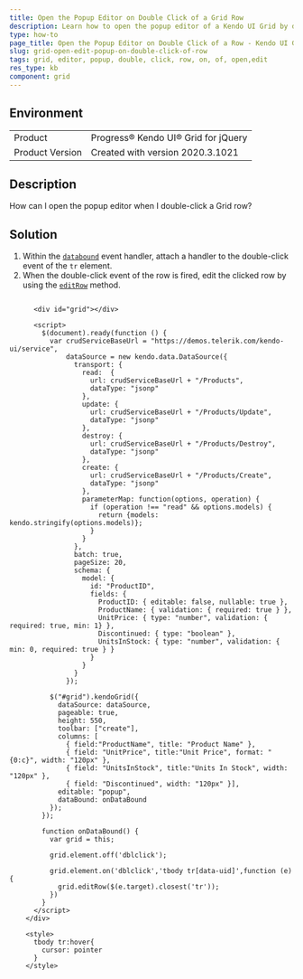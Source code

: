 ```yaml
---
title: Open the Popup Editor on Double Click of a Grid Row
description: Learn how to open the popup editor of a Kendo UI Grid by double-clicking a row.
type: how-to
page_title: Open the Popup Editor on Double Click of a Row - Kendo UI Grid for jQuery
slug: grid-open-edit-popup-on-double-click-of-row
tags: grid, editor, popup, double, click, row, on, of, open,edit
res_type: kb
component: grid
---
```


## Environment

<table>
 <tr>
  <td>Product</td>
  <td>Progress® Kendo UI® Grid for jQuery</td> 
 </tr>
 <tr>
  <td>Product Version</td>
  <td>Created with version 2020.3.1021</td>
 </tr>
</table>

## Description

How can I open the popup editor when I double-click a Grid row?

## Solution

1. Within the [`databound`](https://docs.telerik.com/kendo-ui/api/javascript/ui/grid/events/databound) event handler, attach a handler to the double-click event of the `tr` element.
1. When the double-click event of the row is fired, edit the clicked row by using the [`editRow`](https://docs.telerik.com/kendo-ui/api/javascript/ui/grid/methods/editrow) method.

```dojo

      <div id="grid"></div>

      <script>
        $(document).ready(function () {
          var crudServiceBaseUrl = "https://demos.telerik.com/kendo-ui/service",
              dataSource = new kendo.data.DataSource({
                transport: {
                  read:  {
                    url: crudServiceBaseUrl + "/Products",
                    dataType: "jsonp"
                  },
                  update: {
                    url: crudServiceBaseUrl + "/Products/Update",
                    dataType: "jsonp"
                  },
                  destroy: {
                    url: crudServiceBaseUrl + "/Products/Destroy",
                    dataType: "jsonp"
                  },
                  create: {
                    url: crudServiceBaseUrl + "/Products/Create",
                    dataType: "jsonp"
                  },
                  parameterMap: function(options, operation) {
                    if (operation !== "read" && options.models) {
                      return {models: kendo.stringify(options.models)};
                    }
                  }
                },
                batch: true,
                pageSize: 20,
                schema: {
                  model: {
                    id: "ProductID",
                    fields: {
                      ProductID: { editable: false, nullable: true },
                      ProductName: { validation: { required: true } },
                      UnitPrice: { type: "number", validation: { required: true, min: 1} },
                      Discontinued: { type: "boolean" },
                      UnitsInStock: { type: "number", validation: { min: 0, required: true } }
                    }
                  }
                }
              });

          $("#grid").kendoGrid({                      
            dataSource: dataSource,
            pageable: true,
            height: 550,
            toolbar: ["create"],
            columns: [
              { field:"ProductName", title: "Product Name" },
              { field: "UnitPrice", title:"Unit Price", format: "{0:c}", width: "120px" },
              { field: "UnitsInStock", title:"Units In Stock", width: "120px" },
              { field: "Discontinued", width: "120px" }],
            editable: "popup",
            dataBound: onDataBound
          });
        });

        function onDataBound() {
          var grid = this;

          grid.element.off('dblclick');
          
          grid.element.on('dblclick','tbody tr[data-uid]',function (e) {
            grid.editRow($(e.target).closest('tr'));
          })
        }
      </script>
    </div>

    <style>
      tbody tr:hover{
        cursor: pointer
      }
    </style>
```
